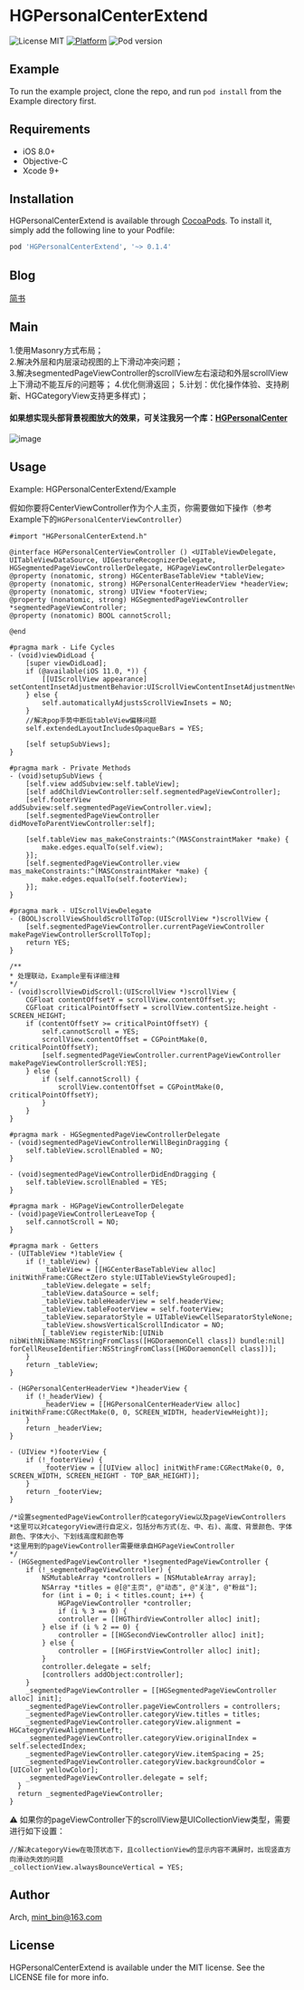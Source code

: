# HGPersonalCenterExtend

![License MIT](https://img.shields.io/dub/l/vibe-d.svg) 
[![Platform](https://img.shields.io/cocoapods/p/HGPersonalCenterExtend.svg?style=flat)](http://cocoapods.org/pods/HGPersonalCenterExtend)
![Pod version](http://img.shields.io/cocoapods/v/HGPersonalCenterExtend.svg?style=flat)

## Example

To run the example project, clone the repo, and run `pod install` from the Example directory first.

## Requirements

- iOS 8.0+ 
- Objective-C
- Xcode 9+

## Installation

HGPersonalCenterExtend is available through [CocoaPods](https://cocoapods.org). To install
it, simply add the following line to your Podfile:

```ruby
pod 'HGPersonalCenterExtend', '~> 0.1.4'
```

## Blog
[简书](https://www.jianshu.com/p/8b87837d9e3a)

## Main 
1.使用Masonry方式布局；  
2.解决外层和内层滚动视图的上下滑动冲突问题；  
3.解决segmentedPageViewController的scrollView左右滚动和外层scrollView上下滑动不能互斥的问题等；
4.优化侧滑返回；
5.计划：优化操作体验、支持刷新、HGCategoryView支持更多样式)； 

#### 如果想实现头部背景视图放大的效果，可关注我另一个库：[HGPersonalCenter](https://github.com/ArchLL/HGPersonalCenter)  

![image](https://github.com/ArchLL/HGPersonalCenterExtend/blob/master/show.gif)  

## Usage
Example: HGPersonalCenterExtend/Example

假如你要将CenterViewController作为个人主页，你需要做如下操作（参考Example下的`HGPersonalCenterViewController`）
```Objc
#import "HGPersonalCenterExtend.h"

@interface HGPersonalCenterViewController () <UITableViewDelegate, UITableViewDataSource, UIGestureRecognizerDelegate, HGSegmentedPageViewControllerDelegate, HGPageViewControllerDelegate>
@property (nonatomic, strong) HGCenterBaseTableView *tableView;
@property (nonatomic, strong) HGPersonalCenterHeaderView *headerView;
@property (nonatomic, strong) UIView *footerView;
@property (nonatomic, strong) HGSegmentedPageViewController *segmentedPageViewController;
@property (nonatomic) BOOL cannotScroll;

@end

#pragma mark - Life Cycles
- (void)viewDidLoad {
    [super viewDidLoad];
    if (@available(iOS 11.0, *)) {
        [[UIScrollView appearance] setContentInsetAdjustmentBehavior:UIScrollViewContentInsetAdjustmentNever];
    } else {
        self.automaticallyAdjustsScrollViewInsets = NO;
    }
    //解决pop手势中断后tableView偏移问题
    self.extendedLayoutIncludesOpaqueBars = YES;

    [self setupSubViews];
}

#pragma mark - Private Methods
- (void)setupSubViews {
    [self.view addSubview:self.tableView];
    [self addChildViewController:self.segmentedPageViewController];
    [self.footerView addSubview:self.segmentedPageViewController.view];
    [self.segmentedPageViewController didMoveToParentViewController:self];
    
    [self.tableView mas_makeConstraints:^(MASConstraintMaker *make) {
        make.edges.equalTo(self.view);
    }];
    [self.segmentedPageViewController.view mas_makeConstraints:^(MASConstraintMaker *make) {
        make.edges.equalTo(self.footerView);
    }];
}

#pragma mark - UIScrollViewDelegate
- (BOOL)scrollViewShouldScrollToTop:(UIScrollView *)scrollView {
    [self.segmentedPageViewController.currentPageViewController makePageViewControllerScrollToTop];
    return YES;
}

/**
* 处理联动，Example里有详细注释
*/
- (void)scrollViewDidScroll:(UIScrollView *)scrollView {
    CGFloat contentOffsetY = scrollView.contentOffset.y;
    CGFloat criticalPointOffsetY = scrollView.contentSize.height - SCREEN_HEIGHT;
    if (contentOffsetY >= criticalPointOffsetY) {
        self.cannotScroll = YES;
        scrollView.contentOffset = CGPointMake(0, criticalPointOffsetY);
        [self.segmentedPageViewController.currentPageViewController makePageViewControllerScroll:YES];
    } else {
        if (self.cannotScroll) {
            scrollView.contentOffset = CGPointMake(0, criticalPointOffsetY);
        }
    }
}

#pragma mark - HGSegmentedPageViewControllerDelegate
- (void)segmentedPageViewControllerWillBeginDragging {
    self.tableView.scrollEnabled = NO;
}

- (void)segmentedPageViewControllerDidEndDragging {
    self.tableView.scrollEnabled = YES;
}

#pragma mark - HGPageViewControllerDelegate
- (void)pageViewControllerLeaveTop {
    self.cannotScroll = NO;
}

#pragma mark - Getters
- (UITableView *)tableView {
    if (!_tableView) {
        _tableView = [[HGCenterBaseTableView alloc] initWithFrame:CGRectZero style:UITableViewStyleGrouped];
        _tableView.delegate = self;
        _tableView.dataSource = self;
        _tableView.tableHeaderView = self.headerView;
        _tableView.tableFooterView = self.footerView;
        _tableView.separatorStyle = UITableViewCellSeparatorStyleNone;
        _tableView.showsVerticalScrollIndicator = NO;
        [_tableView registerNib:[UINib nibWithNibName:NSStringFromClass([HGDoraemonCell class]) bundle:nil] forCellReuseIdentifier:NSStringFromClass([HGDoraemonCell class])];
    }
    return _tableView;
}

- (HGPersonalCenterHeaderView *)headerView {
    if (!_headerView) {
        _headerView = [[HGPersonalCenterHeaderView alloc] initWithFrame:CGRectMake(0, 0, SCREEN_WIDTH, headerViewHeight)];
    }
    return _headerView;
}

- (UIView *)footerView {
    if (!_footerView) {
        _footerView = [[UIView alloc] initWithFrame:CGRectMake(0, 0, SCREEN_WIDTH, SCREEN_HEIGHT - TOP_BAR_HEIGHT)];
    }
    return _footerView;
}

/*设置segmentedPageViewController的categoryView以及pageViewControllers
*这里可以对categoryView进行自定义，包括分布方式(左、中、右)、高度、背景颜色、字体颜色、字体大小、下划线高度和颜色等
*这里用到的pageViewController需要继承自HGPageViewController
*/
- (HGSegmentedPageViewController *)segmentedPageViewController {
    if (!_segmentedPageViewController) {
        NSMutableArray *controllers = [NSMutableArray array];
        NSArray *titles = @[@"主页", @"动态", @"关注", @"粉丝"];
        for (int i = 0; i < titles.count; i++) {
            HGPageViewController *controller;
            if (i % 3 == 0) {
            controller = [[HGThirdViewController alloc] init];
        } else if (i % 2 == 0) {
            controller = [[HGSecondViewController alloc] init];
        } else {
            controller = [[HGFirstViewController alloc] init];
        }
        controller.delegate = self;
        [controllers addObject:controller];
    }
    _segmentedPageViewController = [[HGSegmentedPageViewController alloc] init];
    _segmentedPageViewController.pageViewControllers = controllers;
    _segmentedPageViewController.categoryView.titles = titles;
    _segmentedPageViewController.categoryView.alignment = HGCategoryViewAlignmentLeft;
    _segmentedPageViewController.categoryView.originalIndex = self.selectedIndex;
    _segmentedPageViewController.categoryView.itemSpacing = 25;
    _segmentedPageViewController.categoryView.backgroundColor = [UIColor yellowColor];
    _segmentedPageViewController.delegate = self;
  }
  return _segmentedPageViewController;
}
```

⚠️ 如果你的pageViewController下的scrollView是UICollectionView类型，需要进行如下设置：
```Objc
//解决categoryView在吸顶状态下，且collectionView的显示内容不满屏时，出现竖直方向滑动失效的问题
_collectionView.alwaysBounceVertical = YES;
```

## Author

Arch, mint_bin@163.com

## License

HGPersonalCenterExtend is available under the MIT license. See the LICENSE file for more info.

